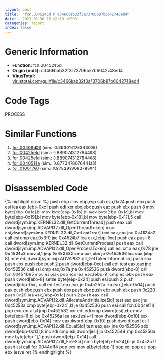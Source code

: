 ```yaml
---
layout: post
title:  "fcn.0045245d @ c3466bab32f3a73706b87b6042748ed4"
date:   2021-08-30 15:52:19 +0300
categories: report
index: false
---
```


# Generic Information
- **Function:** fcn.0045245d
- **Origin (md5):** c3466bab32f3a73706b87b6042748ed4
- **VirusTotal:** [virustotal.com/gui/file/c3466bab32f3a73706b87b6042748ed4][virustotal_ref]

# Code Tags
<span class="tag" id="PROCESS">PROCESS</span>


# Similar Functions

1. [fcn.00498d06][similar_1_ref] (sim.: 0.893914175343905)
2. [fcn.00425e1d][similar_2_ref] (sim.: 0.889074312784408)
3. [fcn.00425e1d][similar_3_ref] (sim.: 0.889074312784408)
4. [fcn.0040514a][similar_4_ref] (sim.: 0.877347807644133)
5. [fcn.01001760][similar_5_ref] (sim.: 0.875293609278504)


# Disassembled Code

{% highlight nasm %}
push ebp
mov ebp,esp
sub esp,0x24
push ebx
push esi
lea eax,[ebp-0xc]
push edi
xor ebx,ebx
push eax
push ebx
push 8
mov byte[ebp-0x1c],bl
mov byte[ebp-0x1b],bl
mov byte[ebp-0x1a],bl
mov byte[ebp-0x19],bl
mov byte[ebp-0x18],bl
mov byte[ebp-0x17],5
call dword[sym.imp.KERNEL32.dll_GetCurrentThread]
push eax
call dword[sym.imp.ADVAPI32.dll_OpenThreadToken]
mov esi,dword[sym.imp.KERNEL32.dll_GetLastError]
test eax,eax
jne 0x4524c7
call esi
cmp eax,0x3f0
jne 0x4524b7
lea eax,[ebp-0xc]
push eax
push 8
call dword[sym.imp.KERNEL32.dll_GetCurrentProcess]
push eax
call dword[sym.imp.ADVAPI32.dll_OpenProcessToken]
call esi
cmp eax,0x78
jne 0x4524c3
mov al,1
jmp 0x452582
cmp eax,ebx
je 0x452536
lea eax,[ebp-8]
mov edi,dword[sym.imp.ADVAPI32.dll_GetTokenInformation]
push eax
push ebx
push ebx
push 2
push dword[ebp-0xc]
call edi
test eax,eax
jne 0x452536
call esi
cmp eax,0x7a
jne 0x452536
push dword[ebp-8]
call fcn.00454b65
mov esi,eax
pop ecx
lea eax,[ebp-8]
cmp esi,ebx
push eax
push dword[ebp-8]
setne byte[ebp-0x24]
push esi
push 2
push dword[ebp-0xc]
call edi
test eax,eax
je 0x45252a
lea eax,[ebp-0x14]
push eax
push ebx
push ebx
push ebx
push ebx
push ebx
push ebx
push 0x220
push 0x20
lea eax,[ebp-0x1c]
push 2
push eax
call dword[sym.imp.ADVAPI32.dll_AllocateAndInitializeSid]
test eax,eax
jne 0x45253a
cmp byte[ebp-0x24],bl
je 0x452536
push esi
call fcn.0044ef14
pop ecx
xor al,al
jmp 0x452582
xor edi,edi
cmp dword[esi],ebx
mov byte[ebp-1],bl
jbe 0x45256a
lea eax,[esi+4]
mov dword[ebp-0x10],eax
push dword[ebp-0x14]
mov eax,dword[ebp-0x10]
push dword[eax]
call dword[sym.imp.ADVAPI32.dll_EqualSid]
test eax,eax
jne 0x452566
add dword[ebp-0x10],8
inc edi
cmp edi,dword[esi]
jb 0x452549
jmp 0x45256a
mov byte[ebp-1],1
push dword[ebp-0x14]
call dword[sym.imp.ADVAPI32.dll_FreeSid]
cmp byte[ebp-0x24],bl
je 0x45257f
push esi
call fcn.0044ef14
pop ecx
mov al,byte[ebp-1]
pop edi
pop esi
pop ebx
leave 
ret 
{% endhighlight %}


[similar_1_ref]: /report/fcn.00498d06@3b2d901eaca41ce14deca6a48c0c801a
[similar_2_ref]: /report/fcn.00425e1d@53687e619dcac7d709f306d061d8daeb
[similar_3_ref]: /report/fcn.00425e1d@ba5ec83721de3ca10b3c9583f3b2c6a1
[similar_4_ref]: /report/fcn.0040514a@73677cb40830e94fbfb5483ff33e40b9
[similar_5_ref]: /report/fcn.01001760@7be42d186738ec1816397d616de2cb9d
[virustotal_ref]: https://www.virustotal.com/gui/file/c3466bab32f3a73706b87b6042748ed4